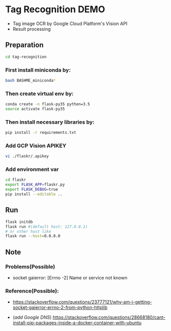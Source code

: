# Tag Recognition DEMO

- Tag image OCR by Google Cloud Platform's Vision API 
- Result processing

## Preparation
```bash
cd tag-recognition
```

### First install miniconda by:
```bash
bash BASHME_miniconda*
```

### Then create virtual env by:
```bash
conda create -n flask-py35 python=3.5
source activate flask-py35
```

### Then install necessary libraries by:
```bash
pip install -r requirements.txt
```

### Add GCP Vision APIKEY
```bash
vi ./flaskr/.apikey
```

### Add environment var
```bash
cd flaskr
export FLASK_APP=flaskr.py
export FLASK_DEBUG=true
pip install --editable ..
```

## Run
```bash
flask initdb
flask run #(default host: 127.0.0.1)
# or other host like
flask run --host=0.0.0.0
```

## Note
### Problems(Possible)
- socket gaierror: \[Errno -2\] Name or service not known

### Reference(Possible):

- https://stackoverflow.com/questions/23777121/why-am-i-getting-socket-gaierror-errno-2-from-python-httplib

- (*add Google DNS*) https://stackoverflow.com/questions/28668180/cant-install-pip-packages-inside-a-docker-container-with-ubuntu

